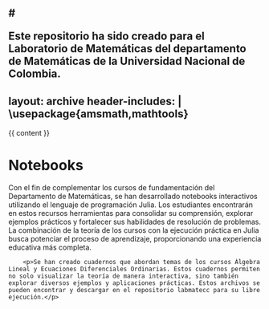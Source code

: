 #<p>Este repositorio ha sido creado para el Laboratorio de Matemáticas del departamento de Matemáticas de la Universidad Nacional de Colombia.</p>
---
layout: archive
header-includes: |
    \usepackage{amsmath,mathtools}
---

<script
  src="https://cdn.mathjax.org/mathjax/latest/MathJax.js?config=TeX-AMS-MML_HTMLorMML"
  type="text/javascript">
</script>

<link rel="stylesheet" type="text/css" href="https://tikzjax.com/v1/fonts.css">
<script src="https://tikzjax.com/v1/tikzjax.js"></script>


{{ content }}

<h1> Notebooks </h1>
        <p> Con el fin de complementar los cursos de fundamentación del Departamento de Matemáticas, se han desarrollado notebooks interactivos utilizando el lenguaje de programación Julia. Los estudiantes encontrarán en estos recursos herramientas para consolidar su comprensión, explorar ejemplos prácticos y fortalecer sus habilidades de resolución de problemas. La combinación de la teoría de los cursos con la ejecución práctica en Julia busca potenciar el proceso de aprendizaje, proporcionando una experiencia educativa más completa.</p>
        
        <p>Se han creado cuadernos que abordan temas de los cursos Álgebra Lineal y Ecuaciones Diferenciales Ordinarias. Estos cuadernos permiten no solo visualizar la teoría de manera interactiva, sino también explorar diversos ejemplos y aplicaciones prácticas. Estos archivos se pueden encontrar y descargar en el repositorio labmatecc para su libre ejecución.</p>

<html>
<head>
    <style>
        .button-container {
            text-align: center; /* Centra el contenido horizontalmente */
        }

        .button {
            display: inline-block;
            padding: 10px 20px;
            border-radius: 20px; /* Esto hace que el botón tenga forma de pastilla */
            background-color: rgba(72, 133, 45, 0.76); /* Cambia el color del botón a verde */
            color: white; /* Cambia el color del texto a blanco */
            text-decoration: none; /* Elimina el subrayado predeterminado en los enlaces */
            font-size: 16px; /* Cambia el tamaño del texto */
            font-weight: bold; /* Hace que el texto sea más audaz */
            border: none; /* Elimina el borde del botón */
        }
    </style>
</head>
<body>

<div class="button-container">
  <a href="https://github.com/labmatecc/labmatecc.github.io/tree/main/NOTEBOOKS" class="button">Repositorio</a>

  <a href="https://labmatecc.github.io/Notebooks/" class="button">Notebooks</a>
</div>

</body>
</html>
<hr>
<h1> Julia </h1>
        <p> Julia es un lenguaje de programación de alto rendimiento, concebido en 2009. Este lenguaje de código abierto y gratuito destaca por su rapidez, versatilidad multiplataforma y una sintaxis de alto nivel que facilita su aprendizaje. Inicialmente reconocido en el ámbito del cálculo científico, Julia ha ganado creciente popularidad, extendiéndose también al ámbito del manejo de datos. Su capacidad para combinar velocidad y facilidad de uso lo convierte en una herramienta valiosa para aquellos que buscan un rendimiento eficiente en sus aplicaciones y análisis. </p>

<div class="button-container">
  <a href="https://julialang.org/downloads/" class="button">Download Julia</a>
</div>
<hr>
<h1> Pluto </h1>
        <p> Pluto se presenta como un entorno interactivo destinado a la programación en Julia, destacando por su enfoque innovador en la exploración y visualización de datos. Su diseño está orientado a facilitar la interacción y flexibilidad del usuario, permitiendo modificaciones dinámicas en el código con visualización instantánea de los resultados.  </p>

<div class="button-container">
  <a href="https://plutojl.org/" class="button">Download Pluto</a>
</div>

